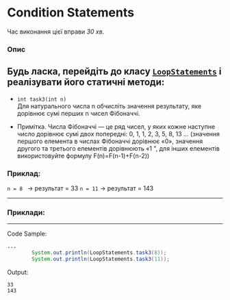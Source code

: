 # Condition Statements

Час виконання цієї вправи _30 хв_.

### Опис
Будь ласка, перейдіть до класу [`LoopStatements`](src/main/java/com/epam/rd/autotasks/LoopStatements.java)
і реалізувати його статичні методи:
---
* `int task3(int n)`\
  Для натурального числа n обчисліть значення результату, яке дорівнює сумі перших n чисел Фібоначчі.

* Примітка. Числа Фібоначчі — це ряд чисел, у яких кожне наступне число дорівнює сумі двох
  попередні: 0, 1, 1, 2, 3, 5, 8, 13 ... (значення першого елемента в числах Фібоначчі дорівнює «0», значення другого та третього елементів дорівнюють «1 ", для інших елементів використовуйте формулу F(n)=F(n-1)+F(n-2))
### Приклад:
`n = 8 ` -> результат = 33
`n = 11` -> результат = 143


---
###  Приклади:

---
Code Sample:
```java
...
        System.out.println(LoopStatements.task3(8));
        System.out.println(LoopStatements.task3(11));
```

Output:
```
33
143
```
